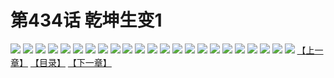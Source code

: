 # 第434话 乾坤生变1
![](https://s1.baozimh.com/scomic/sanyanxiaotianlu-samanhua/0/436-farj/1.jpg)
![](https://s1.baozimh.com/scomic/sanyanxiaotianlu-samanhua/0/436-farj/2.jpg)
![](https://s1.baozimh.com/scomic/sanyanxiaotianlu-samanhua/0/436-farj/3.jpg)
![](https://s1.baozimh.com/scomic/sanyanxiaotianlu-samanhua/0/436-farj/4.jpg)
![](https://s1.baozimh.com/scomic/sanyanxiaotianlu-samanhua/0/436-farj/5.jpg)
![](https://s1.baozimh.com/scomic/sanyanxiaotianlu-samanhua/0/436-farj/6.jpg)
![](https://s1.baozimh.com/scomic/sanyanxiaotianlu-samanhua/0/436-farj/7.jpg)
![](https://s1.baozimh.com/scomic/sanyanxiaotianlu-samanhua/0/436-farj/8.jpg)
![](https://s1.baozimh.com/scomic/sanyanxiaotianlu-samanhua/0/436-farj/9.jpg)
![](https://s1.baozimh.com/scomic/sanyanxiaotianlu-samanhua/0/436-farj/10.jpg)
![](https://s1.baozimh.com/scomic/sanyanxiaotianlu-samanhua/0/436-farj/11.jpg)
![](https://s1.baozimh.com/scomic/sanyanxiaotianlu-samanhua/0/436-farj/12.jpg)
![](https://s1.baozimh.com/scomic/sanyanxiaotianlu-samanhua/0/436-farj/13.jpg)
![](https://s1.baozimh.com/scomic/sanyanxiaotianlu-samanhua/0/436-farj/14.jpg)
![](https://s1.baozimh.com/scomic/sanyanxiaotianlu-samanhua/0/436-farj/15.jpg)
![](https://s1.baozimh.com/scomic/sanyanxiaotianlu-samanhua/0/436-farj/16.jpg)
![](https://s1.baozimh.com/scomic/sanyanxiaotianlu-samanhua/0/436-farj/17.jpg)
![](https://s1.baozimh.com/scomic/sanyanxiaotianlu-samanhua/0/436-farj/18.jpg)
![](https://s1.baozimh.com/scomic/sanyanxiaotianlu-samanhua/0/436-farj/19.jpg)
![](https://s1.baozimh.com/scomic/sanyanxiaotianlu-samanhua/0/436-farj/20.jpg)
![](https://s1.baozimh.com/scomic/sanyanxiaotianlu-samanhua/0/436-farj/21.jpg)
![](https://s1.baozimh.com/scomic/sanyanxiaotianlu-samanhua/0/436-farj/22.jpg)
![](https://s1.baozimh.com/scomic/sanyanxiaotianlu-samanhua/0/436-farj/23.jpg)
[【上一章】](./436.md)
[【目录】](./README.md)
[【下一章】](./438.md)
